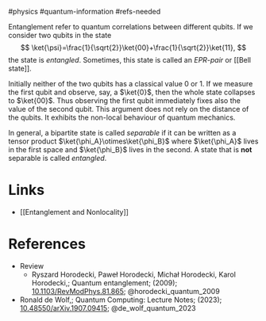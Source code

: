 #physics #quantum-information #refs-needed 

Entanglement refer to quantum correlations between different qubits. 
If we consider two qubits in the state
$$
\ket{\psi}=\frac{1}{\sqrt{2}}\ket{00}+\frac{1}{\sqrt{2}}\ket{11},
$$
the state is *entangled*. Sometimes, this state is called an *EPR-pair* or [[Bell state]].

Initially neither of the two qubits has a classical value
$0$ or $1$.  If we measure the first qubit and observe, say,
a $\ket{0}$, then the whole state collapses to $\ket{00}$.
Thus observing the first qubit immediately fixes also 
the value of the second qubit.
This argument does not rely on the distance of the qubits. It exhibits the non-local behaviour of quantum mechanics.

In general, a bipartite state  is called *separable* if it can be written as a tensor product $\ket{\phi_A}\otimes\ket{\phi_B}$ where $\ket{\phi_A}$ lives in the first space and $\ket{\phi_B}$ lives in the second. 
A state that is **not** separable is called *entangled*.
# Links
- [[Entanglement and Nonlocality]] 

# References
- Review
	-  Ryszard Horodecki, Paweł Horodecki, Michał Horodecki, Karol Horodecki,; Quantum entanglement; (2009); [10.1103/RevModPhys.81.865](https://www.doi.org/10.1103/RevModPhys.81.865);  @horodecki_quantum_2009 
-  Ronald de Wolf,; Quantum Computing: Lecture Notes; (2023); [10.48550/arXiv.1907.09415](https://www.doi.org/10.48550/arXiv.1907.09415);  @de_wolf_quantum_2023 

